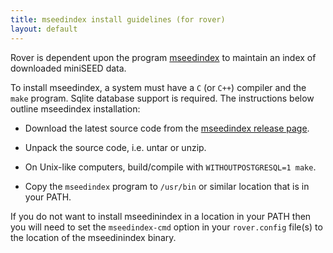 ```yaml
---
title: mseedindex install guidelines (for rover)
layout: default
---
```


Rover is dependent upon the program [mseedindex](https://github.com/iris-edu/mseedindex) to maintain an index of downloaded miniSEED data.

To install mseedindex, a system must have a `C` (or `C++`) compiler and the `make` program. Sqlite database support is required. The instructions below outline mseedindex installation:

* Download the latest source code from the
  [mseedindex release page](https://github.com/iris-edu/mseedindex/releases).

* Unpack the source code, i.e. untar or unzip.

* On Unix-like computers, build/compile with `WITHOUTPOSTGRESQL=1 make`.

* Copy the `mseedindex` program to `/usr/bin` or similar location that is in your PATH.

If you do not want to install mseedinindex in a location in your PATH then you will need to set the `mseedindex-cmd` option in your `rover.config` file(s) to the location of the mseedinindex binary.

